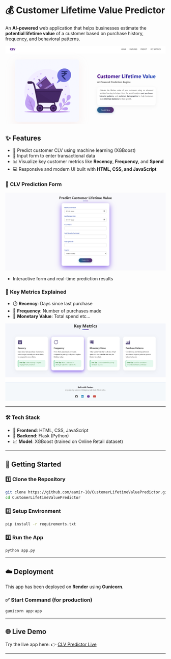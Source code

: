 # 💰 Customer Lifetime Value Predictor

An **AI-powered** web application that helps businesses estimate the **potential lifetime value** of a customer based on purchase history, frequency, and behavioral patterns.

![Homepage](Snapshots/hero.png)

## ✨ Features

- 🤖 Predict customer CLV using machine learning (XGBoost)  
- 🧾 Input form to enter transactional data  
- 📊 Visualize key customer metrics like **Recency**, **Frequency**, and **Spend**  
- 💻 Responsive and modern UI built with **HTML, CSS, and JavaScript**

### 🧠 CLV Prediction Form
![Dashboard](Snapshots/form.png)

-  Interactive form and real-time prediction results

### 📌 Key Metrics Explained

- ⏱️ **Recency**: Days since last purchase  
- 🔁 **Frequency**: Number of purchases made  
- 💸 **Monetary Value**: Total spend etc...

![Metrics](Snapshots/footer.png)

---

### 🛠️ Tech Stack

- 🧩 **Frontend**: HTML, CSS, JavaScript  
- 🐍 **Backend**: Flask (Python)  
- 📈 **Model**: XGBoost (trained on Online Retail dataset)

---

## 🚀 Getting Started

### 1️⃣ Clone the Repository

```bash
git clone https://github.com/aamir-10/CustomerLifetimeValuePredictor.git
cd CustomerLifetimeValuePredictor
```

### 2️⃣ Setup Environment

```bash
pip install -r requirements.txt
```

### 3️⃣ Run the App

```bash
python app.py
```

---

## ☁️ Deployment

This app has been deployed on **Render** using **Gunicorn**.

### ✅ Start Command (for production)

```bash
gunicorn app:app
```

---

## 🌐 Live Demo

Try the live app here: 👉 [CLV Predictor Live](https://clv-predictor.onrender.com/)

---
